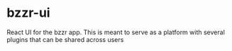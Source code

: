 # bzzr-ui
React UI for the bzzr app. This is meant to serve as a platform with several plugins that can be shared across users 
